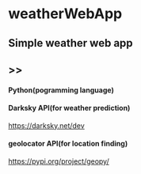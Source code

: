 # weatherWebApp
## Simple weather web app
## >>
#### Python(pogramming language)
#### Darksky API(for weather prediction)
https://darksky.net/dev
#### geolocator API(for location finding)
https://pypi.org/project/geopy/
